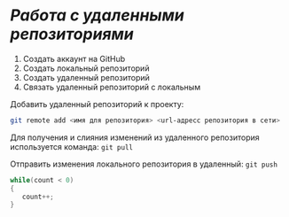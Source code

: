# ***Работа с удаленными репозиториями***
1. Создать аккаунт на GitHub
2. Создать локальный репозиторий
3. Создать удаленный репозиторий
4. Связать удаленный репозиторий с локальным

Добавить удаленный репозиторий к проекту: 
```Bash
git remote add <имя для репозитория> <url-адресс репозитория в сети>
``` 
Для получения и слияния изменений из удаленного репозитория используется команда: `git pull`

Отправить изменения локального репозитория в удаленный: `git push` 

```C#
while(count < 0)
{
   count++;
} 
```
